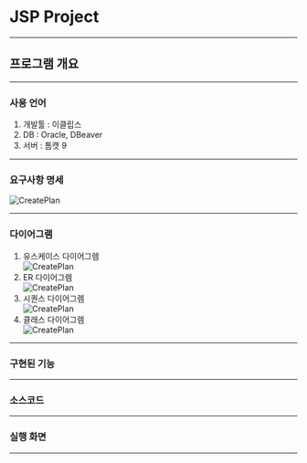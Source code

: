 # JSP Project

***
## 프로그램 개요

***
### 사용 언어

 1. 개발툴 : 이클립스
 2. DB : Oracle, DBeaver
 3. 서버 : 톰캣 9

***
### 요구사항 명세<br/>
 ![CreatePlan](./img/require.png)

***
### 다이어그램<br/>
 1. 유스케이스 다이어그렘<br/>
 ![CreatePlan](./img/)
 2. ER 다이어그렘<br/>
 ![CreatePlan](./img/)
 3. 시퀀스 다이어그렘<br/>
 ![CreatePlan](./img/)
 4. 클래스 다이어그렘<br/>
 ![CreatePlan](./img/)

***

### 구현된 기능


***
### 소스코드


***
### 실행 화면

***
